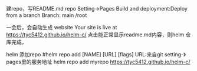 建repo，写README.md
repo Setting->Pages
Build and deployment:Deploy from a branch
Branch:
    main /root

一会后，会自动生成 website
Your site is live at https://tyc5412.github.io/helm-c/
点击能正常显示readme.md内容，则helm 仓库完成，

helm 添加repo 
#helm repo add [NAME] [URL] [flags]   URL:来自git setting-》pages里的服务地址
helm repo add myrepo  https://tyc5412.github.io/helm-c/